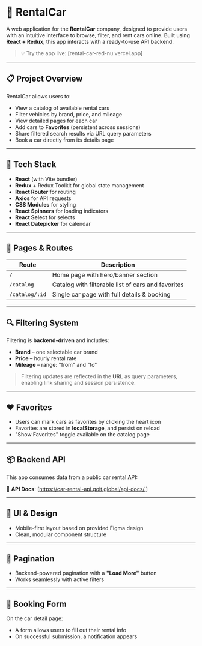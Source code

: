 # 🚗 RentalCar

A web application for the **RentalCar** company, designed to provide users with an intuitive interface to browse, filter, and rent cars online. Built using **React + Redux**, this app interacts with a ready-to-use API backend.

> 💡 Try the app live: [rental-car-red-nu.vercel.app]

---

## 📋 Project Overview

RentalCar allows users to:

- View a catalog of available rental cars
- Filter vehicles by brand, price, and mileage
- View detailed pages for each car
- Add cars to **Favorites** (persistent across sessions)
- Share filtered search results via URL query parameters
- Book a car directly from its details page

---

## 🔧 Tech Stack

- **React** (with Vite bundler)
- **Redux** + Redux Toolkit for global state management
- **React Router** for routing
- **Axios** for API requests
- **CSS Modules** for styling
- **React Spinners** for loading indicators
- **React Select** for selects
- **React Datepicker** for calendar

---

## 📁 Pages & Routes

| Route          | Description                                        |
| -------------- | -------------------------------------------------- |
| `/`            | Home page with hero/banner section                 |
| `/catalog`     | Catalog with filterable list of cars and favorites |
| `/catalog/:id` | Single car page with full details & booking        |

---

## 🔍 Filtering System

Filtering is **backend-driven** and includes:

- **Brand** – one selectable car brand
- **Price** – hourly rental rate
- **Mileage** – range: "from" and "to"

> Filtering updates are reflected in the **URL** as query parameters, enabling link sharing and session persistence.

---

## ❤️ Favorites

- Users can mark cars as favorites by clicking the heart icon
- Favorites are stored in **localStorage**, and persist on reload
- "Show Favorites" toggle available on the catalog page

---

## 📦 Backend API

This app consumes data from a public car rental API:

📎 **API Docs**: [https://car-rental-api.goit.global/api-docs/.]

---

## 📸 UI & Design

- Mobile-first layout based on provided Figma design
- Clean, modular component structure

---

## 🔄 Pagination

- Backend-powered pagination with a **"Load More"** button
- Works seamlessly with active filters

---

## 📩 Booking Form

On the car detail page:

- A form allows users to fill out their rental info
- On successful submission, a notification appears
